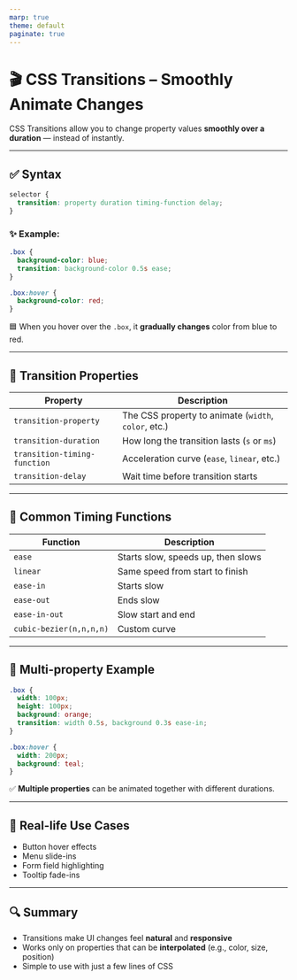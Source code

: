 ```yaml
---
marp: true
theme: default
paginate: true
---
```



# 🎬 CSS Transitions – Smoothly Animate Changes

CSS Transitions allow you to change property values **smoothly over a duration** — instead of instantly.

---

## ✅ Syntax

```css
selector {
  transition: property duration timing-function delay;
}
```

### ✨ Example:

```css
.box {
  background-color: blue;
  transition: background-color 0.5s ease;
}

.box:hover {
  background-color: red;
}
```

🟦 When you hover over the `.box`, it **gradually changes** color from blue to red.

---

## 🔹 Transition Properties

| Property                     | Description                                          |
| ---------------------------- | ---------------------------------------------------- |
| `transition-property`        | The CSS property to animate (`width`, `color`, etc.) |
| `transition-duration`        | How long the transition lasts (`s` or `ms`)          |
| `transition-timing-function` | Acceleration curve (`ease`, `linear`, etc.)          |
| `transition-delay`           | Wait time before transition starts                   |

---

## 🔸 Common Timing Functions

| Function                | Description                        |
| ----------------------- | ---------------------------------- |
| `ease`                  | Starts slow, speeds up, then slows |
| `linear`                | Same speed from start to finish    |
| `ease-in`               | Starts slow                        |
| `ease-out`              | Ends slow                          |
| `ease-in-out`           | Slow start and end                 |
| `cubic-bezier(n,n,n,n)` | Custom curve                       |

---

## 🧪 Multi-property Example

```css
.box {
  width: 100px;
  height: 100px;
  background: orange;
  transition: width 0.5s, background 0.3s ease-in;
}

.box:hover {
  width: 200px;
  background: teal;
}
```

✅ **Multiple properties** can be animated together with different durations.

---

## 🧰 Real-life Use Cases

* Button hover effects
* Menu slide-ins
* Form field highlighting
* Tooltip fade-ins

---

## 🔍 Summary

* Transitions make UI changes feel **natural** and **responsive**
* Works only on properties that can be **interpolated** (e.g., color, size, position)
* Simple to use with just a few lines of CSS

